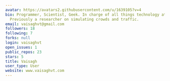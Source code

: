 ```yaml
---
avatar: https://avatars2.githubusercontent.com/u/1639105?v=4
bio: Programmer, Scientist, Geek. In charge of all things technology at impress.ai;
  Previously a researcher on simulating crowds and traffic.
email: vaisaghvt@gmail.com
followers: 18
following: 7
forks: null
login: vaisaghvt
open_issues: 1
public_repos: 23
stars: 5
title: Vaisagh
user_type: User
website: www.vaisaghvt.com
---
```

